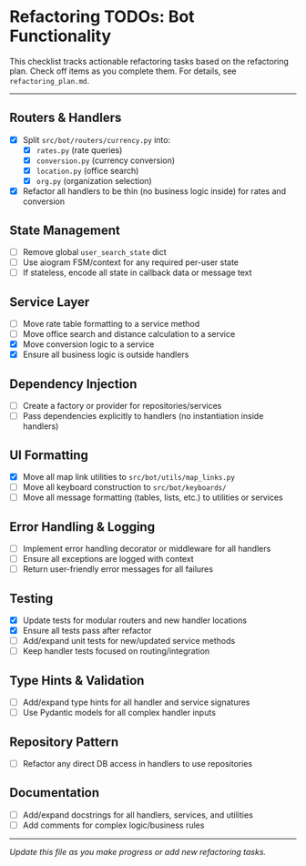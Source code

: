 # Refactoring TODOs: Bot Functionality

This checklist tracks actionable refactoring tasks based on the refactoring plan. Check off items as you complete them. For details, see `refactoring_plan.md`.

---

## Routers & Handlers
- [x] Split `src/bot/routers/currency.py` into:
  - [x] `rates.py` (rate queries)
  - [x] `conversion.py` (currency conversion)
  - [x] `location.py` (office search)
  - [x] `org.py` (organization selection)
- [x] Refactor all handlers to be thin (no business logic inside) for rates and conversion

## State Management
- [ ] Remove global `user_search_state` dict
- [ ] Use aiogram FSM/context for any required per-user state
- [ ] If stateless, encode all state in callback data or message text

## Service Layer
- [ ] Move rate table formatting to a service method
- [ ] Move office search and distance calculation to a service
- [x] Move conversion logic to a service
- [x] Ensure all business logic is outside handlers

## Dependency Injection
- [ ] Create a factory or provider for repositories/services
- [ ] Pass dependencies explicitly to handlers (no instantiation inside handlers)

## UI Formatting
- [x] Move all map link utilities to `src/bot/utils/map_links.py`
- [ ] Move all keyboard construction to `src/bot/keyboards/`
- [ ] Move all message formatting (tables, lists, etc.) to utilities or services

## Error Handling & Logging
- [ ] Implement error handling decorator or middleware for all handlers
- [ ] Ensure all exceptions are logged with context
- [ ] Return user-friendly error messages for all failures

## Testing
- [x] Update tests for modular routers and new handler locations
- [x] Ensure all tests pass after refactor
- [ ] Add/expand unit tests for new/updated service methods
- [ ] Keep handler tests focused on routing/integration

## Type Hints & Validation
- [ ] Add/expand type hints for all handler and service signatures
- [ ] Use Pydantic models for all complex handler inputs

## Repository Pattern
- [ ] Refactor any direct DB access in handlers to use repositories

## Documentation
- [ ] Add/expand docstrings for all handlers, services, and utilities
- [ ] Add comments for complex logic/business rules

---

*Update this file as you make progress or add new refactoring tasks.* 